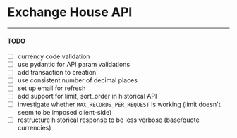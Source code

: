 # Exchange House API

---

#### TODO

- [ ] currency code validation
- [ ] use pydantic for API param validations
- [ ] add transaction to creation
- [ ] use consistent number of decimal places
- [ ] set up email for refresh
- [ ] add support for limit, sort_order in historical API
- [ ] investigate whether `MAX_RECORDS_PER_REQUEST` is working (limit doesn't seem to be imposed client-side)
- [ ] restructure historical response to be less verbose (base/quote currencies)
